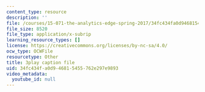 ```yaml
---
content_type: resource
description: ''
file: /courses/15-071-the-analytics-edge-spring-2017/34fc434fa0d946815455762e297e9893_SSzcvj2biAQ.srt
file_size: 8520
file_type: application/x-subrip
learning_resource_types: []
license: https://creativecommons.org/licenses/by-nc-sa/4.0/
ocw_type: OCWFile
resourcetype: Other
title: 3play caption file
uid: 34fc434f-a0d9-4681-5455-762e297e9893
video_metadata:
  youtube_id: null
---
```


